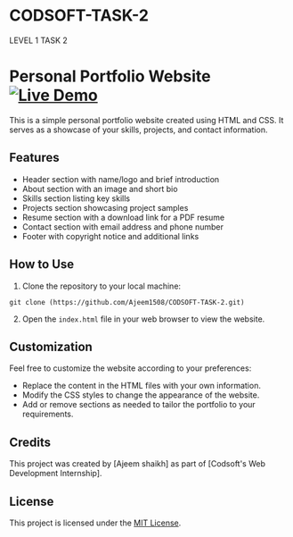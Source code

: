 # CODSOFT-TASK-2

LEVEL 1 TASK 2
# Personal Portfolio Website [![Live Demo](https://img.shields.io/badge/Live-Demo-brightgreen?style=for-the-badge&logo=livechat)](https://ajeem1508.github.io/CODSOFT-TASK-2/)


This is a simple personal portfolio website created using HTML and CSS. It serves as a showcase of your skills, projects, and contact information.

## Features

- Header section with name/logo and brief introduction
- About section with an image and short bio
- Skills section listing key skills
- Projects section showcasing project samples
- Resume section with a download link for a PDF resume
- Contact section with email address and phone number
- Footer with copyright notice and additional links

## How to Use

1. Clone the repository to your local machine:
   
```
git clone (https://github.com/Ajeem1508/CODSOFT-TASK-2.git)
```
2. Open the `index.html` file in your web browser to view the website.

## Customization

Feel free to customize the website according to your preferences:

- Replace the content in the HTML files with your own information.
- Modify the CSS styles to change the appearance of the website.
- Add or remove sections as needed to tailor the portfolio to your requirements.

## Credits

This project was created by [Ajeem shaikh] as part of [Codsoft's Web Development Internship].

## License

This project is licensed under the [MIT License](LICENSE).
